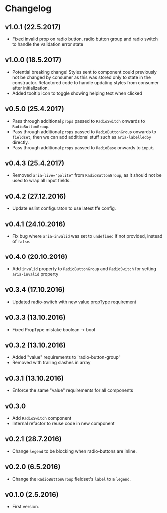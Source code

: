 # Changelog

## v1.0.1 (22.5.2017)
* Fixed invalid prop on radio button, radio button group and radio switch to handle the validation error state

## v1.0.0 (18.5.2017)
* Potential breaking change! Styles sent to component could previously not be changed by consumer as this was stored only to state in the constructor. Refactored code to handle updating styles from consumer after initialization.
* Added tooltip icon to toggle showing helping text when clicked

## v0.5.0 (25.4.2017)

* Pass through additional `props` passed to `RadioSwitch` onwards to `RadioButtonGroup`.
* Pass through additional `props` passed to `RadioButtonGroup` onwards to `fieldset`, then we can add additional stuff such as `aria-labelledby` directly.
* Pass through additional `props` passed to `RadioBase` onwards to `input`.

## v0.4.3 (25.4.2017)

* Removed `aria-live="polite"` from `RadioButtonGroup`, as it should not be used to wrap all input fields.

## v0.4.2 (27.12.2016)

* Update eslint configuraton to use latest ffe config.

## v0.4.1 (24.10.2016)

* Fix bug where `aria-invalid` was set to `undefined` if not provided, instead of `false`.

## v0.4.0 (20.10.2016)

* Add `invalid` property to `RadioButtonGroup` and `RadioSwitch` for setting `aria-invalid` property

## v0.3.4 (17.10.2016)

* Updated radio-switch with new value propType requirement

## v0.3.3 (13.10.2016)

* Fixed PropType mistake boolean -> bool

## v0.3.2 (13.10.2016)

* Added "value" requirements to 'radio-button-group'
* Removed with trailing slashes in array

## v0.3.1 (13.10.2016)

* Enforce the same "value" requirements for all components

## v0.3.0

* Add `RadioSwitch` component
* Internal refactor to reuse code in new component

## v0.2.1 (28.7.2016)

* Change `legend` to be blocking when radio-buttons are inline.

## v0.2.0 (6.5.2016)

* Change the `RadioButtonGroup` fieldset's `label` to a `legend`.

## v0.1.0 (2.5.2016)

* First version.
